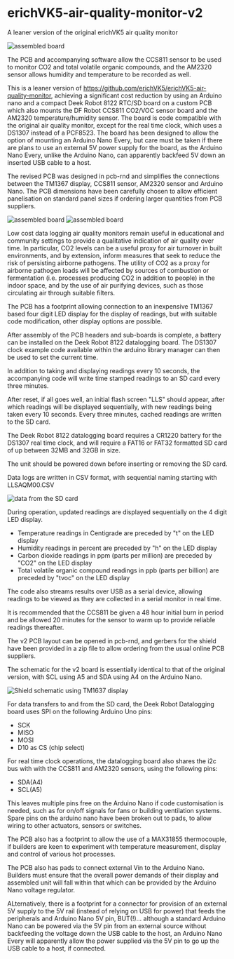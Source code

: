# erichVK5-air-quality-monitor-v2
A leaner version of the original erichVK5 air quality monitor

![assembled board](images/08-assembled-air-quality-monitor-v2.JPG)

The PCB and accompanying software allow the CCS811 sensor to be used to monitor CO2 and total volatile organic compounds, and the AM2320 sensor allows humidity and temperature to be recorded as well.

This is a leaner version of https://github.com/erichVK5/erichVK5-air-quality-monitor, achieving a significant cost reduction by using an Arduino nano and a compact Deek Robot 8122 RTC/SD board on a custom PCB which also mounts the DF Robot CCS811 CO2/VOC sensor board and the AM2320 temperature/humidity sensor. The board is code compatible with the original air quality monitor, except for the real time clock, which uses a DS1307 instead of a PCF8523. The board has been designed to allow the option of mounting an Arduino Nano Every, but care must be taken if there are plans to use an external 5V power supply for the board, as the Arduino Nano Every, unlike the Arduino Nano, can apparently backfeed 5V down an inserted USB cable to a host.

The revised PCB was designed in pcb-rnd and simplifies the connections between the TM1367 display, CCS811 sensor, AM2320 sensor and Arduino Nano. The PCB dimensions have been carefully chosen to allow efficient panelisation on standard panel sizes if ordering larger quantities from PCB suppliers.

![assembled board](images/PCB-top-side.JPG)
![assembled board](images/PCB-bottom-side.JPG)

Low cost data logging air quality monitors remain useful in educational and community settings to provide a qualitative indication of air quality over time. In particular, CO2 levels can be a useful proxy for air turnover in built environments, and by extension, inform measures that seek to reduce the risk of persisting airborne pathogens. The utility of CO2 as a proxy for airborne pathogen loads will be affected by sources of combustion or fermentation (i.e. processes producing CO2 in addition to people) in the indoor space, and by the use of air purifying devices, such as those circulating air through suitable filters.

The PCB has a footprint allowing connection to an inexpensive TM1367 based four digit LED display for the display of readings, but with suitable code modification, other display options are possible.

After assembly of the PCB headers and sub-boards is complete, a battery can be installed on the Deek Robot 8122 datalogging board. The DS1307 clock example code available within the arduino library manager can then be used to set the current time.

In addition to taking and displaying readings every 10 seconds, the accompanying code will write time stamped readings to an SD card every three minutes.

After reset, if all goes well, an initial flash screen "LLS" should appear, after which readings will be displayed sequentially, with new readings being taken every 10 seconds. Every three minutes, cached readings are written to the SD card.

The Deek Robot 8122 datalogging board requires a CR1220 battery for the DS1307 real time clock, and will require a FAT16 or FAT32 formatted SD card of up between 32MB and 32GB in size.

The unit should be powered down before inserting or removing the SD card.

Data logs are written in CSV format, with sequential naming starting with LLSAQM00.CSV

![data from the SD card](images/LLS-data-analysis.jpg)

During operation, updated readings are displayed sequentially on the 4 digit LED display.

- Temperature readings in Centigrade are preceded by "t" on the LED display
- Humidity readings in percent are preceded by "h" on the LED display
- Carbon dioxide readings in ppm (parts per million) are preceded by "CO2" on the LED display
- Total volatile organic compound readings in ppb (parts per billion) are preceded by "tvoc" on the LED display

The code also streams results over USB as a serial device, allowing readings to be viewed as they are collected in a serial monitor in real time.

It is recommended that the CCS811 be given a 48 hour initial burn in period and be allowed 20 minutes for the sensor to warm up to provide reliable readings thereafter.

The v2 PCB layout can be opened in pcb-rnd, and gerbers for the shield have been provided in a zip file to allow ordering from the usual online PCB suppliers.

The schematic for the v2 board is essentially identical to that of the original version, with SCL using A5 and SDA using A4 on the Arduino Nano.

![Shield schematic using TM1637 display](images/LLS-shield-TM1637-schematic-v1.png)

For data transfers to and from the SD card, the Deek Robot Datalogging board uses SPI on the following Arduino Uno pins:

- SCK
- MISO
- MOSI
- D10 as CS (chip select)

For real time clock operations, the datalogging board also shares the i2c bus with with the CCS811 and AM2320 sensors, using the following pins:

- SDA(A4)
- SCL(A5)

This leaves multiple pins free on the Arduino Nano if code customisation is needed, such as for on/off signals for fans or building ventilation systems. Spare pins on the arduino nano have been broken out to pads, to allow wiring to other actuators, sensors or switches.

The PCB also has a footprint to allow the use of a MAX31855 thermocouple, if builders are keen to experiment with temperature measurement, display and control of various hot processes.

The PCB also has pads to connect external Vin to the Arduino Nano. Builders must ensure that the overall power demands of their display and assembled unit will fall within that which can be provided by the Arduino Nano voltage regulator.

ALternatively, there is a footprint for a connector for provision of an external 5V supply to the 5V rail (instead of relying on USB for power) that feeds the peripherals and Arduino Nano 5V pin, BUT(!)... although a standard Arduino Nano can be powered via the 5V pin from an external source without backfeeding the voltage down the USB cable to the host, an Arduino Nano Every will apparently allow the power supplied via the 5V pin to go up the USB cable to a host, if connected.
